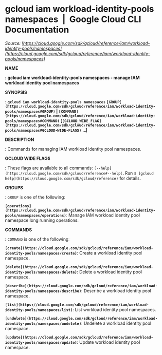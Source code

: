 # gcloud iam workload-identity-pools namespaces  |  Google Cloud CLI Documentation

*Source: [https://cloud.google.com/sdk/gcloud/reference/iam/workload-identity-pools/namespaces](https://cloud.google.com/sdk/gcloud/reference/iam/workload-identity-pools/namespaces)*

**NAME**

: **gcloud iam workload-identity-pools namespaces - manage IAM workload identity pool namespaces**

**SYNOPSIS**

: **`gcloud iam workload-identity-pools namespaces` `[GROUP](https://cloud.google.com/sdk/gcloud/reference/iam/workload-identity-pools/namespaces#GROUP)` | `[COMMAND](https://cloud.google.com/sdk/gcloud/reference/iam/workload-identity-pools/namespaces#COMMAND)` [`[GCLOUD_WIDE_FLAG](https://cloud.google.com/sdk/gcloud/reference/iam/workload-identity-pools/namespaces#GCLOUD-WIDE-FLAGS) …`]**

**DESCRIPTION**

: Commands for managing IAM workload identity pool namespaces.

**GCLOUD WIDE FLAGS**

: These flags are available to all commands: `[--help](https://cloud.google.com/sdk/gcloud/reference#--help)`.
Run `$ [gcloud help](https://cloud.google.com/sdk/gcloud/reference)` for details.

**GROUPS**

: ``GROUP`` is one of the following:

**`[operations](https://cloud.google.com/sdk/gcloud/reference/iam/workload-identity-pools/namespaces/operations)`**:
Manage IAM workload identity pool namespace long running operations.

**COMMANDS**

: ``COMMAND`` is one of the following:

**`[create](https://cloud.google.com/sdk/gcloud/reference/iam/workload-identity-pools/namespaces/create)`**:
Create a workload identity pool namespace.

**`[delete](https://cloud.google.com/sdk/gcloud/reference/iam/workload-identity-pools/namespaces/delete)`**:
Delete a workload identity pool namespace.

**`[describe](https://cloud.google.com/sdk/gcloud/reference/iam/workload-identity-pools/namespaces/describe)`**:
Describe a workload identity pool namespace.

**`[list](https://cloud.google.com/sdk/gcloud/reference/iam/workload-identity-pools/namespaces/list)`**:
List workload identity pool namespaces.

**`[undelete](https://cloud.google.com/sdk/gcloud/reference/iam/workload-identity-pools/namespaces/undelete)`**:
Undelete a workload identity pool namespace.

**`[update](https://cloud.google.com/sdk/gcloud/reference/iam/workload-identity-pools/namespaces/update)`**:
Update workload identity pool namespace.